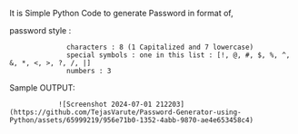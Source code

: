 It is Simple Python Code to generate Password in format of,

password style : 

                  characters : 8 (1 Capitalized and 7 lowercase)
                  special symbols : one in this list : [!, @, #, $, %, ^, &, *, <, >, ?, /, |]
                  numbers : 3

Sample OUTPUT:
                
                ![Screenshot 2024-07-01 212203](https://github.com/TejasVarute/Password-Generator-using-Python/assets/65999219/956e71b0-1352-4abb-9870-ae4e653458c4)
